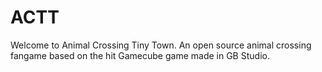 # ACTT
Welcome to Animal Crossing Tiny Town. An open source animal crossing fangame based on the hit Gamecube game made in GB Studio.
